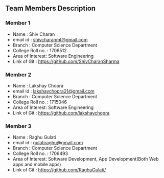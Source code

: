 ## Team Members Description

### Member 1

- Name     : Shiv Charan
- email id : shivcharanmt@gmail.com
- Branch   : Computer Science Department
- College Roll no. : 1706512
- Area of Interest: Software Engineering
- Link of Git : https://github.com/ShivCharanSharma

### Member 2

- Name     : Lakshay Chopra
- email id : lakshaychopra21@gmail.com
- Branch   : Computer Science Department
- College Roll no. : 1715046
- Area of Interest: Software Engineering
- Link of Git : https://github.com/lakshaychopra

### Member 3

- Name     : Raghu Gulati
- email id : gulatiraghu@gmail.com
- Branch   : Computer Science Department
- College Roll no. : 1706493
- Area of Interest: Software Development, App Development(Both Web apps and mobile apps)
- Link of Git : https://github.com/RaghuGulati/
